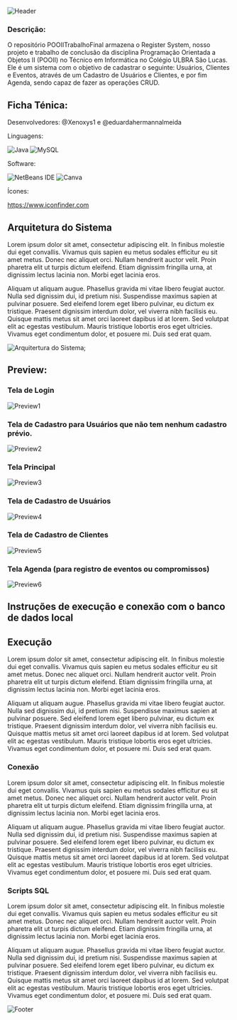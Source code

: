 ![Header](./Header.gif)

### Descrição:
O repositório POOIITrabalhoFinal armazena o Register System, nosso projeto e trabalho de conclusão da disciplina Programação Orientada a Objetos II (POOII) no Técnico em Informática no Colégio ULBRA São Lucas. Ele é um sistema com o objetivo de cadastrar o seguinte: Usuários, Clientes e Eventos, através de um Cadastro de Usuários e Clientes, e por fim Agenda, sendo capaz de fazer as operações CRUD.

## Ficha Ténica:

Desenvolvedores: @Xenoxys1 e @eduardahermannalmeida 

Linguagens:

![Java](https://img.shields.io/badge/java-%23ED8B00.svg?style=for-the-badge&logo=openjdk&logoColor=white)
![MySQL](https://img.shields.io/badge/MySQL-005C84?style=for-the-badge&logo=mysql&logoColor=white)


Software:

![NetBeans IDE](https://img.shields.io/badge/apache%20netbeans-1B6AC6?style=for-the-badge&logo=apache%20netbeans%20IDE&logoColor=white)
![Canva](https://img.shields.io/badge/Canva-%2300C4CC.svg?&style=for-the-badge&logo=Canva&logoColor=white)


Ícones:

https://www.iconfinder.com


## Arquitetura do Sistema

Lorem ipsum dolor sit amet, consectetur adipiscing elit. In finibus molestie dui eget convallis. Vivamus quis sapien eu metus sodales efficitur eu sit amet metus. Donec nec aliquet orci. Nullam hendrerit auctor velit. Proin pharetra elit ut turpis dictum eleifend. Etiam dignissim fringilla urna, at dignissim lectus lacinia non. Morbi eget lacinia eros.

Aliquam ut aliquam augue. Phasellus gravida mi vitae libero feugiat auctor. Nulla sed dignissim dui, id pretium nisi. Suspendisse maximus sapien at pulvinar posuere. Sed eleifend lorem eget libero pulvinar, eu dictum ex tristique. Praesent dignissim interdum dolor, vel viverra nibh facilisis eu. Quisque mattis metus sit amet orci laoreet dapibus id at lorem. Sed volutpat elit ac egestas vestibulum. Mauris tristique lobortis eros eget ultricies. Vivamus eget condimentum dolor, et posuere mi. Duis sed erat quam.

![Arquitertura do Sistema](./arquiteturaDoSistema.png);


## Preview:


### Tela de Login
![Preview1](./telaLogin.png)


### Tela de Cadastro para Usuários que não tem nenhum cadastro prévio.
![Preview2](./telaCadastroNovo.png)


### Tela Principal
![Preview3](./telaPrincipal.png)


### Tela de Cadastro de Usuários
![Preview4](./telaCadastroUsuario.png)


### Tela de Cadastro de Clientes
![Preview5](./telaCadastroCliente.png)


### Tela Agenda (para registro de eventos ou compromissos)
![Preview6](./telaAgenda.png)


## Instruções de execução e conexão com o banco de dados local


## Execução
Lorem ipsum dolor sit amet, consectetur adipiscing elit. In finibus molestie dui eget convallis. Vivamus quis sapien eu metus sodales efficitur eu sit amet metus. Donec nec aliquet orci. Nullam hendrerit auctor velit. Proin pharetra elit ut turpis dictum eleifend. Etiam dignissim fringilla urna, at dignissim lectus lacinia non. Morbi eget lacinia eros.

Aliquam ut aliquam augue. Phasellus gravida mi vitae libero feugiat auctor. Nulla sed dignissim dui, id pretium nisi. Suspendisse maximus sapien at pulvinar posuere. Sed eleifend lorem eget libero pulvinar, eu dictum ex tristique. Praesent dignissim interdum dolor, vel viverra nibh facilisis eu. Quisque mattis metus sit amet orci laoreet dapibus id at lorem. Sed volutpat elit ac egestas vestibulum. Mauris tristique lobortis eros eget ultricies. Vivamus eget condimentum dolor, et posuere mi. Duis sed erat quam.


### Conexão 
Lorem ipsum dolor sit amet, consectetur adipiscing elit. In finibus molestie dui eget convallis. Vivamus quis sapien eu metus sodales efficitur eu sit amet metus. Donec nec aliquet orci. Nullam hendrerit auctor velit. Proin pharetra elit ut turpis dictum eleifend. Etiam dignissim fringilla urna, at dignissim lectus lacinia non. Morbi eget lacinia eros.

Aliquam ut aliquam augue. Phasellus gravida mi vitae libero feugiat auctor. Nulla sed dignissim dui, id pretium nisi. Suspendisse maximus sapien at pulvinar posuere. Sed eleifend lorem eget libero pulvinar, eu dictum ex tristique. Praesent dignissim interdum dolor, vel viverra nibh facilisis eu. Quisque mattis metus sit amet orci laoreet dapibus id at lorem. Sed volutpat elit ac egestas vestibulum. Mauris tristique lobortis eros eget ultricies. Vivamus eget condimentum dolor, et posuere mi. Duis sed erat quam.


### Scripts SQL
Lorem ipsum dolor sit amet, consectetur adipiscing elit. In finibus molestie dui eget convallis. Vivamus quis sapien eu metus sodales efficitur eu sit amet metus. Donec nec aliquet orci. Nullam hendrerit auctor velit. Proin pharetra elit ut turpis dictum eleifend. Etiam dignissim fringilla urna, at dignissim lectus lacinia non. Morbi eget lacinia eros.

Aliquam ut aliquam augue. Phasellus gravida mi vitae libero feugiat auctor. Nulla sed dignissim dui, id pretium nisi. Suspendisse maximus sapien at pulvinar posuere. Sed eleifend lorem eget libero pulvinar, eu dictum ex tristique. Praesent dignissim interdum dolor, vel viverra nibh facilisis eu. Quisque mattis metus sit amet orci laoreet dapibus id at lorem. Sed volutpat elit ac egestas vestibulum. Mauris tristique lobortis eros eget ultricies. Vivamus eget condimentum dolor, et posuere mi. Duis sed erat quam.


![Footer](./Footer.gif)

